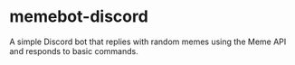 # memebot-discord
A simple Discord bot that replies with random memes using the Meme API and responds to basic commands.
